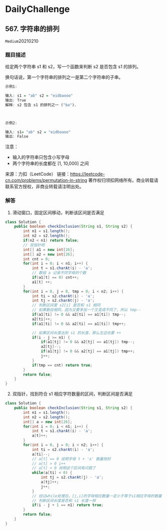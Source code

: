 # DailyChallenge

## 567. 字符串的排列

`Medium`20210210

### 题目描述

给定两个字符串 s1 和 s2，写一个函数来判断 s2 是否包含 s1 的排列。

换句话说，第一个字符串的排列之一是第二个字符串的子串。

```r
示例1:

输入: s1 = "ab" s2 = "eidbaooo"
输出: True
解释: s2 包含 s1 的排列之一 ("ba").

 

示例2:

输入: s1= "ab" s2 = "eidboaoo"
输出: False
```
 

注意：

- 输入的字符串只包含小写字母
- 两个字符串的长度都在 [1, 10,000] 之间

来源：力扣（LeetCode）
链接：https://leetcode-cn.com/problems/permutation-in-string
著作权归领扣网络所有。商业转载请联系官方授权，非商业转载请注明出处。

### 解答

1. 滑动窗口，固定区间移动，判断该区间是否满足
   

```java
class Solution {
    public boolean checkInclusion(String s1, String s2) {
        int n1 = s1.length();
        int n2 = s2.length();
        if(n2 < n1) return false;
        // 双指针吧
        int[] a1 = new int[26];
        int[] a2 = new int[26];
        int cnt = 0;
        for(int i = 0; i < n1; i++) {
            int t = s1.charAt(i) - 'a';
            // 数组 a 记录不同字母的个数
            if(a1[t] == 0) cnt++;
            a1[t] ++;
        }
        for(int i = 0, j = 0, tmp = 0; i < n2; i++) {
            int ti = s2.charAt(i) - 'a';
            int tj = s2.charAt(j) - 'a';
            // 判断区间里 s2[i] 是否和 s1 相同
            // 如果数目相同，因为又要多加一个又变成不同了，所以 tmp--
            if(a1[ti] != 0 && a2[ti] == a1[ti]) tmp--;
            a2[ti]++;
            if(a1[ti] != 0 && a2[ti] == a1[ti]) tmp++;

            // 如果区间长度达到 s1 的长度，那么左边也要 ++
            if(i - j >= n1) {
                if(a1[tj] != 0 && a2[tj] == a1[tj]) tmp--;
                a2[tj]--;
                if(a1[tj] != 0 && a2[tj] == a1[tj]) tmp++;
                j++;
            }
            if(tmp == cnt) return true;
        }
        return false;
    }
}
```

2. 双指针，找到符合 s1 相应字符数量的区间，判断区间是否满足

```java
class Solution {
    public boolean checkInclusion(String s1, String s2) {
        int n1 = s1.length();
        int n2 = s2.length();
        int[] a = new int[26];
        for(int i = 0; i < n1; i++) {
            int t = s1.charAt(i) - 'a';
            a[t]++;
        }
        for(int i = 0, j = 0; i < n2; i++) {
            int ti = s2.charAt(i) - 'a';
            a[ti]--;
            // a[t] == 0 说明字母 t + 'a' 数量刚好
            // a[t] > 0 i++
            // a[t] < 0 说明这个区间有问题了
            while(a[ti] < 0) {
                int tj = s2.charAt(j) - 'a';
                a[tj]++;
                j++;
            }
            // 经过while处理后，[j,i]的字母相应数量一定小于等于s1相应字母的数量
            // 判断区间长度是否和 s1 长度一样
            if(i - j + 1 == n1) return true;
        }
        return false;
    }
}
```